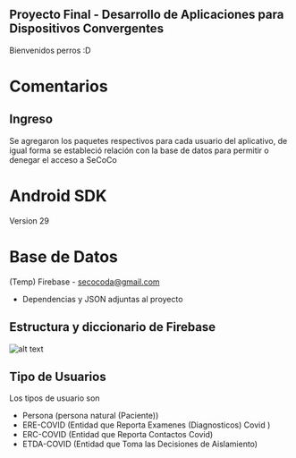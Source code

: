 ## Proyecto Final - Desarrollo de Aplicaciones para Dispositivos Convergentes

Bienvenidos perros :D

# Comentarios
## Ingreso
Se agregaron los paquetes respectivos para cada usuario del aplicativo, de igual forma se estableció
relación con la base de datos para permitir o denegar el acceso a SeCoCo

# Android SDK
Version 29
# Base de Datos
(Temp) Firebase - secocoda@gmail.com 
  - Dependencias y JSON adjuntas al proyecto
## Estructura y diccionario de Firebase
![alt text](https://64.media.tumblr.com/31c3652b622b6d43e65e29ecd0947901/7af7d824d504e7e6-3c/s2048x3072/bc689e5c5859e40637f615d84a98f211e377a9ca.jpg )

## Tipo de Usuarios
Los tipos de usuario son
- Persona (persona natural (Paciente))
- ERE-COVID (Entidad que Reporta Examenes (Diagnosticos) Covid )
- ERC-COVID (Entidad que Reporta Contactos Covid)
- ETDA-COVID (Entidad que Toma las Decisiones de Aislamiento)

